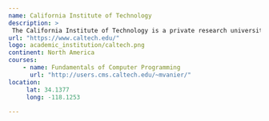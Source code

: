```yaml
---
name: California Institute of Technology 
description: >
 The California Institute of Technology is a private research university in Pasadena, California. 
url: "https://www.caltech.edu/"
logo: academic_institution/caltech.png
continent: North America
courses:
    - name: Fundamentals of Computer Programming
      url: "http://users.cms.caltech.edu/~mvanier/"
location:
     lat: 34.1377
     long: -118.1253
   
---
```

